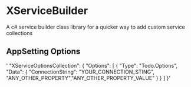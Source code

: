 # XServiceBuilder
A c# service builder class library for a quicker way to add custom service collections


## AppSetting Options
' "XServiceOptionsCollection": {
    "Options": [
      {
        "Type": "Todo.Options",
        "Data": {
          "ConnectionString": "YOUR_CONNECTION_STING",
          "ANY_OTHER_PROPERTY","ANY_OTHER_PROPERTY_VALUE"
        }
      }
    ]
  }'
